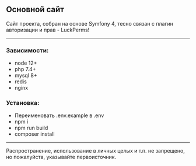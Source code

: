 Основной сайт
-

Сайт проекта, собран на основе Symfony 4, тесно связан с плагин авторизации и прав - LuckPerms!

---
### Зависимости:
* node 12+
* php 7.4+
* mysql 8+
* redis
* nginx

### Установка:
* Переименовать .env.example в .env
* npm i
* npm run build
* composer install
---

Распространение, использование в личных целых и т.п. не запрещено, но пожалуйста, указывайте первоисточник.